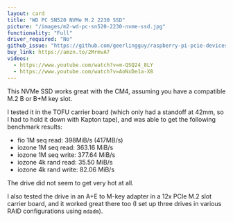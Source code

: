```yaml
---
layout: card
title: "WD PC SN520 NVMe M.2 2230 SSD"
picture: "/images/m2-wd-pc-sn520-2230-nvme-ssd.jpg"
functionality: "Full"
driver_required: "No"
github_issue: "https://github.com/geerlingguy/raspberry-pi-pcie-devices/issues/90"
buy_link: https://amzn.to/2MrmvA7
videos:
  - https://www.youtube.com/watch?v=m-QSQ24_8LY
  - https://www.youtube.com/watch?v=AoNxDe1a-X8
---
```

This NVMe SSD works great with the CM4, assuming you have a compatible M.2 B or B+M key slot.

I tested it in the TOFU carrier board (which only had a standoff at 42mm, so I had to hold it down with Kapton tape), and was able to get the following benchmark results:

  - fio 1M seq read: 398MiB/s (417MB/s)
  - iozone 1M seq read:  363.16 MiB/s
  - iozone 1M seq write: 377.64 MiB/s
  - iozone 4k rand read: 35.50 MiB/s
  - iozone 4k rand write:  82.06 MiB/s

The drive did not seem to get very hot at all.

I also tested the drive in an A+E to M-key adapter in a 12x PCIe M.2 slot carrier board, and it worked great there too (I set up three drives in various RAID configurations using `mdadm`).
